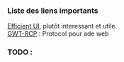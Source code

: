 ### Liste des liens importants 
[Efficient UI](https://www.youtube.com/watch?v=N6YdwzAvwOA), plutôt interessant et utile.  
[GWT-RCP](https://docs.google.com/document/d/1eG0YocsYYbNAtivkLtcaiEE5IOF5u4LUol8-LL0TIKU/edit) : Protocol pour ade web

### TODO :

